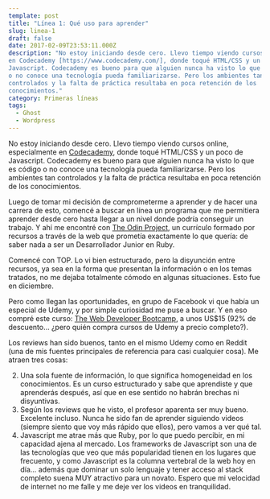 ```yaml
---
template: post
title: "Línea 1: Qué uso para aprender"
slug: linea-1
draft: false
date: 2017-02-09T23:53:11.000Z
description: "No estoy iniciando desde cero. Llevo tiempo viendo cursos online, especialmente
en Codecademy [https://www.codecademy.com/], donde toqué HTML/CSS y un poco de
Javascript. Codecademy es bueno para que alguien nunca ha visto lo que es código
o no conoce una tecnología pueda familiarizarse. Pero los ambientes tan
controlados y la falta de práctica resultaba en poca retención de los
conocimientos."
category: Primeras líneas
tags:
  - Ghost
  - Wordpress
---
```


No estoy iniciando desde cero. Llevo tiempo viendo cursos online, especialmente en [Codecademy](https://www.codecademy.com/), donde toqué HTML/CSS y un poco de Javascript. Codecademy es bueno para que alguien nunca ha visto lo que es código o no conoce una tecnología pueda familiarizarse. Pero los ambientes tan controlados y la falta de práctica resultaba en poca retención de los conocimientos.

Luego de tomar mi decisión de comprometerme a aprender y de hacer una carrera de esto, comencé a buscar en línea un programa que me permitiera aprender desde cero hasta llegar a un nivel donde podría conseguir un trabajo. Y ahí me encontré con [The Odin Project](http://theodinproject.com/), un currículo formado por recursos a través de la web que prometía exactamente lo que quería: de saber nada a ser un Desarrollador Junior en Ruby.

Comencé con TOP. Lo vi bien estructurado, pero la disyunción entre recursos, ya sea en la forma que presentan la información o en los temas tratados, no me dejaba totalmente cómodo en algunas situaciones. Esto fue en diciembre.

Pero como llegan las oportunidades, en grupo de Facebook vi que había un especial de Udemy, y por simple curiosidad me puse a buscar. Y en eso compré este curso: [The Web Developer Bootcamp](https://www.udemy.com/the-web-developer-bootcamp/), a unos US\$15 (92% de descuento… ¿pero quién compra cursos de Udemy a precio completo?).

Los reviews han sido buenos, tanto en el mismo Udemy como en Reddit (una de mis fuentes principales de referencia para casi cualquier cosa). Me atraen tres cosas:

2. Una sola fuente de información, lo que significa homogeneidad en los conocimientos. Es un curso estructurado y sabe que aprendiste y que aprenderás después, así que en ese sentido no habrán brechas ni disyuntivas.
3. Según los reviews que he visto, el profesor aparenta ser muy bueno. Excelente incluso. Nunca he sido fan de aprender siguiendo videos (siempre siento que voy más rápido que ellos), pero vamos a ver qué tal.
4. Javascript me atrae más que Ruby, por lo que puedo percibir, en mi capacidad ajena al mercado. Los frameworks de Javascript son una de las tecnologías que veo que más popularidad tienen en los lugares que frecuento, y como Javascript es la columna vertebral de la web hoy en día… además que dominar un solo lenguaje y tener acceso al stack completo suena MUY atractivo para un novato.
   Espero que mi velocidad de internet no me falle y me deje ver los videos en tranquilidad.
